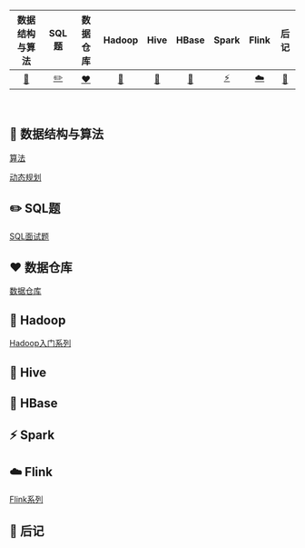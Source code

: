 <br>

| 数据结构与算法 | SQL题 | 数据仓库 | Hadoop | Hive |  HBase  | Spark | Flink | 后记|
| :------------------------: | :------------------------------: | :--------------------: | :--------------------: | :----------------------------------: | :----------------------: | :----------------------: | :--------------------------: | :----------------------------------: |
| [:art:](#art-数据结构与算法) | [:pencil2:](#pencil2-SQL题) | [:heart:](#heart-数据仓库) | [:elephant:](#elephant-Hadoop) | [:honeybee:](#honeybee-Hive) | [:dolphin:](#dolphin-HBase) | [:zap:](#zap-Spark) |   [:cloud:](#cloud-Flink)   |  [:memo:](#memo-后记)|

<br>

## :art: 数据结构与算法

[算法](notes/算法/算法目录.md)

[动态规划](notes/算法/动态规划/动态规划目录.md)

## :pencil2: SQL题
[SQL面试题](https://github.com/chengruru/DataWarehouse/blob/main/notes/SQL%E9%A2%98%E7%9B%AE%E5%BD%95.md)

## :heart: 数据仓库

[数据仓库](notes/数据仓库/0.数据仓库目录.md)

## :elephant: Hadoop

[Hadoop入门系列](notes/Hadoop/Hadoop目录.md)

## :honeybee: Hive

## :dolphin: HBase

## :zap: Spark

## :cloud: Flink

[Flink系列](notes/Flink/0.Flink目录.md)

## :memo: 后记
